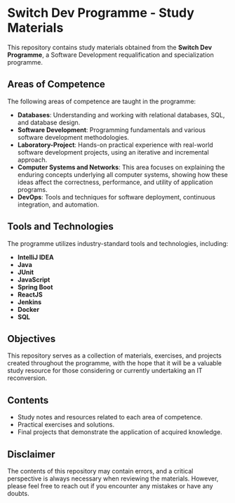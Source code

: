 # Switch Dev Programme - Study Materials

This repository contains study materials obtained from the **Switch Dev Programme**, a Software Development requalification and specialization programme.

## Areas of Competence

The following areas of competence are taught in the programme:

- **Databases**: Understanding and working with relational databases, SQL, and database design.
- **Software Development**: Programming fundamentals and various software development methodologies.
- **Laboratory-Project**: Hands-on practical experience with real-world software development projects, using an iterative and incremental approach.
- **Computer Systems and Networks**: This area focuses on explaining the enduring concepts underlying all computer systems, showing how these ideas affect the correctness, performance, and utility of application programs.
- **DevOps**: Tools and techniques for software deployment, continuous integration, and automation.

## Tools and Technologies

The programme utilizes industry-standard tools and technologies, including:

- **IntelliJ IDEA**
- **Java**
- **JUnit**
- **JavaScript**
- **Spring Boot**
- **ReactJS**
- **Jenkins**
- **Docker**
- **SQL**

## Objectives

This repository serves as a collection of materials, exercises, and projects created throughout the programme, with the hope that it will be a valuable study resource for those considering or currently undertaking an IT reconversion.

## Contents

- Study notes and resources related to each area of competence.
- Practical exercises and solutions.
- Final projects that demonstrate the application of acquired knowledge.

## Disclaimer

The contents of this repository may contain errors, and a critical perspective is always necessary when reviewing the materials. However, please feel free to reach out if you encounter any mistakes or have any doubts.
